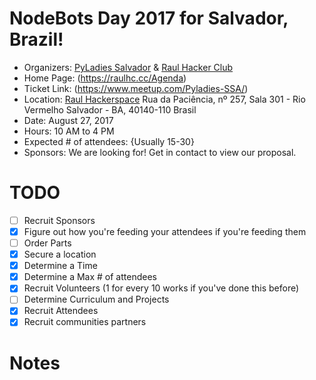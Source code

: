 # NodeBots Day 2017 for Salvador, Brazil!

 - Organizers: [PyLadies Salvador](https://medium.com/@pyladiessa) & [Raul Hacker Club](https://raulhc.cc)
 - Home Page: (https://raulhc.cc/Agenda)
 - Ticket Link: (https://www.meetup.com/Pyladies-SSA/)
 - Location: [Raul Hackerspace](http://raulhc.cc/Doc/Sede)
        Rua da Paciência, nº 257, Sala 301 - Rio Vermelho
        Salvador - BA, 40140-110
        Brasil
 - Date: August 27, 2017
 - Hours: 10 AM to 4 PM
 - Expected # of attendees: {Usually 15-30}
 - Sponsors: We are looking for! Get in contact to view our proposal.

# TODO

 - [ ] Recruit Sponsors
 - [x] Figure out how you're feeding your attendees if you're feeding them
 - [ ] Order Parts
 - [x] Secure a location
 - [x] Determine a Time
 - [x] Determine a Max # of attendees
 - [x] Recruit Volunteers (1 for every 10 works if you've done this before)
 - [ ] Determine Curriculum and Projects
 - [x] Recruit Attendees
 - [x] Recruit communities partners

# Notes
